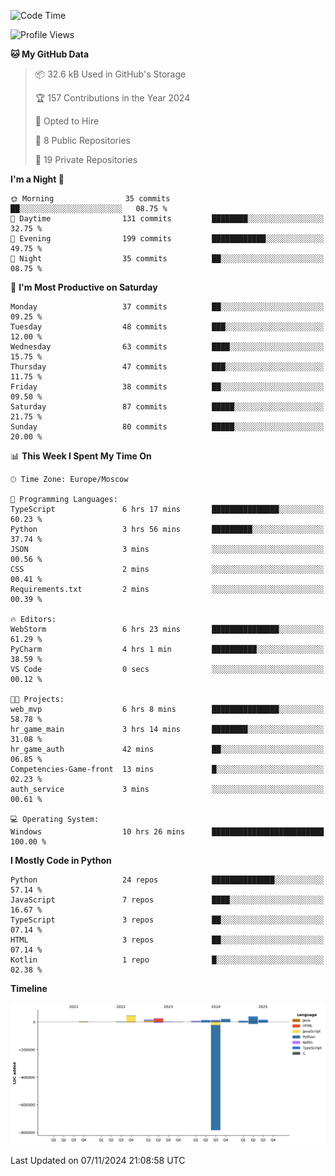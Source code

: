 <!--START_SECTION:waka-->
![Code Time](http://img.shields.io/badge/Code%20Time-550%20hrs%2040%20mins-blue)

![Profile Views](http://img.shields.io/badge/Profile%20Views-15-blue)

**🐱 My GitHub Data** 

> 📦 32.6 kB Used in GitHub's Storage 
 > 
> 🏆 157 Contributions in the Year 2024
 > 
> 💼 Opted to Hire
 > 
> 📜 8 Public Repositories 
 > 
> 🔑 19 Private Repositories 
 > 
**I'm a Night 🦉** 

```text
🌞 Morning                35 commits          ██░░░░░░░░░░░░░░░░░░░░░░░   08.75 % 
🌆 Daytime                131 commits         ████████░░░░░░░░░░░░░░░░░   32.75 % 
🌃 Evening                199 commits         ████████████░░░░░░░░░░░░░   49.75 % 
🌙 Night                  35 commits          ██░░░░░░░░░░░░░░░░░░░░░░░   08.75 % 
```
📅 **I'm Most Productive on Saturday** 

```text
Monday                   37 commits          ██░░░░░░░░░░░░░░░░░░░░░░░   09.25 % 
Tuesday                  48 commits          ███░░░░░░░░░░░░░░░░░░░░░░   12.00 % 
Wednesday                63 commits          ████░░░░░░░░░░░░░░░░░░░░░   15.75 % 
Thursday                 47 commits          ███░░░░░░░░░░░░░░░░░░░░░░   11.75 % 
Friday                   38 commits          ██░░░░░░░░░░░░░░░░░░░░░░░   09.50 % 
Saturday                 87 commits          █████░░░░░░░░░░░░░░░░░░░░   21.75 % 
Sunday                   80 commits          █████░░░░░░░░░░░░░░░░░░░░   20.00 % 
```


📊 **This Week I Spent My Time On** 

```text
🕑︎ Time Zone: Europe/Moscow

💬 Programming Languages: 
TypeScript               6 hrs 17 mins       ███████████████░░░░░░░░░░   60.23 % 
Python                   3 hrs 56 mins       █████████░░░░░░░░░░░░░░░░   37.74 % 
JSON                     3 mins              ░░░░░░░░░░░░░░░░░░░░░░░░░   00.56 % 
CSS                      2 mins              ░░░░░░░░░░░░░░░░░░░░░░░░░   00.41 % 
Requirements.txt         2 mins              ░░░░░░░░░░░░░░░░░░░░░░░░░   00.39 % 

🔥 Editors: 
WebStorm                 6 hrs 23 mins       ███████████████░░░░░░░░░░   61.29 % 
PyCharm                  4 hrs 1 min         ██████████░░░░░░░░░░░░░░░   38.59 % 
VS Code                  0 secs              ░░░░░░░░░░░░░░░░░░░░░░░░░   00.12 % 

🐱‍💻 Projects: 
web_mvp                  6 hrs 8 mins        ███████████████░░░░░░░░░░   58.78 % 
hr_game_main             3 hrs 14 mins       ████████░░░░░░░░░░░░░░░░░   31.08 % 
hr_game_auth             42 mins             ██░░░░░░░░░░░░░░░░░░░░░░░   06.85 % 
Competencies-Game-front  13 mins             █░░░░░░░░░░░░░░░░░░░░░░░░   02.23 % 
auth_service             3 mins              ░░░░░░░░░░░░░░░░░░░░░░░░░   00.61 % 

💻 Operating System: 
Windows                  10 hrs 26 mins      █████████████████████████   100.00 % 
```

**I Mostly Code in Python** 

```text
Python                   24 repos            ██████████████░░░░░░░░░░░   57.14 % 
JavaScript               7 repos             ████░░░░░░░░░░░░░░░░░░░░░   16.67 % 
TypeScript               3 repos             ██░░░░░░░░░░░░░░░░░░░░░░░   07.14 % 
HTML                     3 repos             ██░░░░░░░░░░░░░░░░░░░░░░░   07.14 % 
Kotlin                   1 repo              █░░░░░░░░░░░░░░░░░░░░░░░░   02.38 % 
```



**Timeline**

![Lines of Code chart](https://raw.githubusercontent.com/adlemx/adlemx/main/assets/bar_graph.png)


 Last Updated on 07/11/2024 21:08:58 UTC
<!--END_SECTION:waka-->
